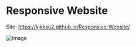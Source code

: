 # Responsive Website

Site: https://kjkksu2.github.io/Responsive-Website/

![image](https://user-images.githubusercontent.com/80094949/133622664-dab87c95-956b-4eed-bd98-60a87f1b7563.png)
